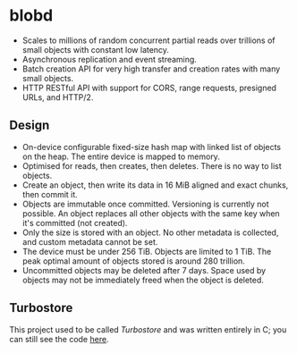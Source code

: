 # blobd

- Scales to millions of random concurrent partial reads over trillions of small objects with constant low latency.
- Asynchronous replication and event streaming.
- Batch creation API for very high transfer and creation rates with many small objects.
- HTTP RESTful API with support for CORS, range requests, presigned URLs, and HTTP/2.

## Design

- On-device configurable fixed-size hash map with linked list of objects on the heap. The entire device is mapped to memory.
- Optimised for reads, then creates, then deletes. There is no way to list objects.
- Create an object, then write its data in 16 MiB aligned and exact chunks, then commit it.
- Objects are immutable once committed. Versioning is currently not possible. An object replaces all other objects with the same key when it's committed (not created).
- Only the size is stored with an object. No other metadata is collected, and custom metadata cannot be set.
- The device must be under 256 TiB. Objects are limited to 1 TiB. The peak optimal amount of objects stored is around 280 trillion.
- Uncommitted objects may be deleted after 7 days. Space used by objects may not be immediately freed when the object is deleted.

## Turbostore

This project used to be called *Turbostore* and was written entirely in C; you can still see the code [here](https://github.com/wilsonzlin/blobd/tree/ffb637ae4e4e91602ec04cf2fb2b50aafa116876).
